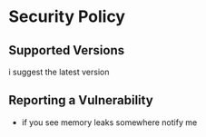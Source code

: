 # Security Policy

## Supported Versions

i suggest the latest version

## Reporting a Vulnerability

- if you see memory leaks somewhere notify me 
